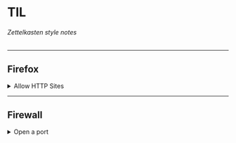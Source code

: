 # TIL
###### Zettelkasten style notes

*****
## Firefox
<details><summary>Allow HTTP Sites</summary>

1. Open [`about:config`](images\Firefox;about-config.png) in Firefox. 
    - ##### *You may be prompted to accept the risk of changing firefox configration.* 
2. [Search for and change](images\Firefox;about-config;changing_properties.gif) the following properties `false` 
```
network.cookie.sameSite.laxByDefault:  false
network.cookie.sameSite.noneRequiresSecure:  false
network.cookie.sameSite.schemeful:  false
```
> **_TIP_** <br />Properties like `netw...noneRequiresSecure` may not have an assignment when you go to make your edits. In this case add the property to Firefox's configuration by selecting `boolean` as the property type and selecting the **_+_** button before setting this property to false
3. Restart Firefox
    - ##### *You can restart firefox by hitting `ctrl + F5`*

</details>


<a name="Firewall"></a>
*****
## Firewall
<details><summary>Open a port</summary>

### **RHEL 7 & 8**

Use the `firewall-cmd` interface to modify the firewall via the bash terminal. The following code block will allow tomcat webapps through the firewall, if using tomcat's default port.

```bash
# Open port 8080
firewall-cmd --zone=public --permanent --add-port=8080/udp
# Firewall daemon needs to restart in order to put changes into effect.
firewall-cmd --reload
```
</details>


